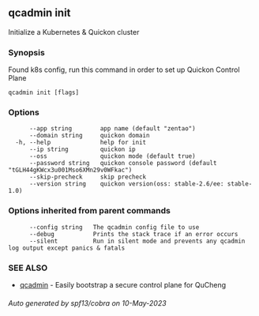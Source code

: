 ## qcadmin init

Initialize a Kubernetes & Quickon cluster

### Synopsis

Found k8s config, run this command in order to set up Quickon Control Plane

```
qcadmin init [flags]
```

### Options

```
      --app string        app name (default "zentao")
      --domain string     quickon domain
  -h, --help              help for init
      --ip string         quickon ip
      --oss               quickon mode (default true)
      --password string   quickon console password (default "tGLH44gKWcx3u001Mso6XMn29v0WFkac")
      --skip-precheck     skip precheck
      --version string    quickon version(oss: stable-2.6/ee: stable-1.0)
```

### Options inherited from parent commands

```
      --config string   The qcadmin config file to use
      --debug           Prints the stack trace if an error occurs
      --silent          Run in silent mode and prevents any qcadmin log output except panics & fatals
```

### SEE ALSO

* [qcadmin](qcadmin.md)	 - Easily bootstrap a secure control plane for QuCheng

###### Auto generated by spf13/cobra on 10-May-2023
